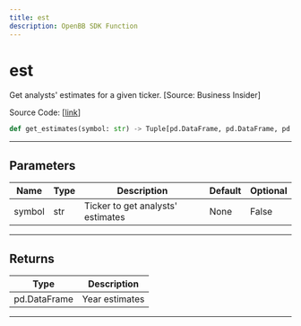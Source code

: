 ```yaml
---
title: est
description: OpenBB SDK Function
---
```


# est

Get analysts' estimates for a given ticker. [Source: Business Insider]

Source Code: [[link](https://github.com/OpenBB-finance/OpenBBTerminal/tree/main/openbb_terminal/stocks/due_diligence/business_insider_model.py#L71)]
```python
def get_estimates(symbol: str) -> Tuple[pd.DataFrame, pd.DataFrame, pd.DataFrame]
```
---
## Parameters
| Name | Type | Description | Default | Optional |
| ---- | ---- | ----------- | ------- | -------- |
| symbol | str | Ticker to get analysts' estimates | None | False |

---
## Returns
| Type | Description |
| ---- | ----------- |
| pd.DataFrame | Year estimates |
---
